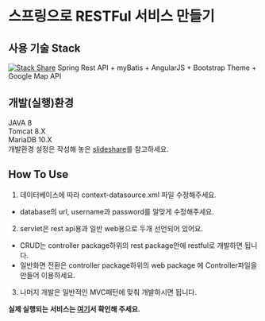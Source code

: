 # 스프링으로 RESTFul 서비스 만들기

## 사용 기술 Stack
[![Stack Share](http://img.shields.io/badge/tech-stack-0690fa.svg?style=flat)](http://stackshare.io/j2yes/map-project)
Spring Rest API + myBatis + AngularJS + Bootstrap Theme + Google Map API


## 개발(실행)환경
JAVA 8  
Tomcat 8.X  
MariaDB 10.X  
개발환경 설정은 작성해 놓은 [slideshare](http://www.slideshare.net/jiseobkim3/spring-44190451 "spring 개발 환경 설정")를 참고하세요.  


## How To Use
1. 데이터베이스에 따라 context-datasource.xml 파일 수정해주세요.
  * database의 url, username과 password를 알맞게 수정해주세요.
2. servlet은 rest api용과 일반 web용으로 두개 선언되어 있어요.
  * CRUD는 controller package하위의 rest package안에 restful로 개발하면 됩니다.
  * 일반화면 전환은 controller package하위의 web package 에 Controller파일을 만들어 이용하세요.
3. 나머지 개발은 일반적인 MVC패턴에 맞춰 개발하시면 됩니다.

**실제 실행되는 서비스는 [여기](http://52.10.225.208:8080/open_base/map.do#/maps/ "example url")서 확인해 주세요.**
